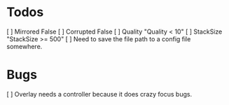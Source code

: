 # Todos
[ ] Mirrored False
[ ] Corrupted False
[ ] Quality "Quality < 10"
[ ] StackSize "StackSize >= 500"
[ ] Need to save the file path to a config file somewhere.

# Bugs
[ ] Overlay needs a controller because it does crazy focus bugs.